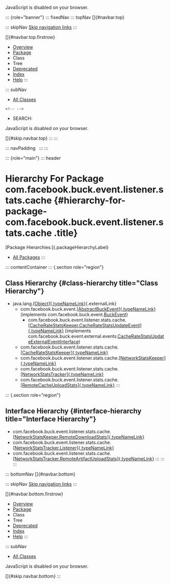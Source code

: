 <div>

JavaScript is disabled on your browser.

</div>

::: {role="banner"}
::: fixedNav
::: topNav
[]{#navbar.top}

::: skipNav
[Skip navigation links](#skip.navbar.top "Skip navigation links")
:::

[]{#navbar.top.firstrow}

-   [Overview](../../../../../../../index.html)
-   [Package](package-summary.html)
-   Class
-   Tree
-   [Deprecated](../../../../../../../deprecated-list.html)
-   [Index](../../../../../../../index-all.html)
-   [Help](../../../../../../../help-doc.html)
:::

::: subNav
-   [All Classes](../../../../../../../allclasses.html)

```{=html}
<!-- -->
```
-   SEARCH:

<div>

<div>

JavaScript is disabled on your browser.

</div>

</div>

[]{#skip.navbar.top}
:::
:::

::: navPadding
 
:::
:::

::: {role="main"}
::: header
# Hierarchy For Package com.facebook.buck.event.listener.stats.cache {#hierarchy-for-package-com.facebook.buck.event.listener.stats.cache .title}

[Package Hierarchies:]{.packageHierarchyLabel}

-   [All Packages](../../../../../../../overview-tree.html)
:::

::: contentContainer
::: {.section role="region"}
## Class Hierarchy {#class-hierarchy title="Class Hierarchy"}

-   java.lang.[[Object]{.typeNameLink}](http://docs.oracle.com/javase/7/docs/api/java/lang/Object.html?is-external=true "class or interface in java.lang"){.externalLink}
    -   com.facebook.buck.event.[[AbstractBuckEvent]{.typeNameLink}](../../../AbstractBuckEvent.html "class in com.facebook.buck.event")
        (implements
        com.facebook.buck.event.[BuckEvent](../../../BuckEvent.html "interface in com.facebook.buck.event"))
        -   com.facebook.buck.event.listener.stats.cache.[[CacheRateStatsKeeper.CacheRateStatsUpdateEvent]{.typeNameLink}](CacheRateStatsKeeper.CacheRateStatsUpdateEvent.html "class in com.facebook.buck.event.listener.stats.cache")
            (implements
            com.facebook.buck.event.external.events.[CacheRateStatsUpdateExternalEventInterface](../../../external/events/CacheRateStatsUpdateExternalEventInterface.html "interface in com.facebook.buck.event.external.events"))
    -   com.facebook.buck.event.listener.stats.cache.[[CacheRateStatsKeeper]{.typeNameLink}](CacheRateStatsKeeper.html "class in com.facebook.buck.event.listener.stats.cache")
    -   com.facebook.buck.event.listener.stats.cache.[[NetworkStatsKeeper]{.typeNameLink}](NetworkStatsKeeper.html "class in com.facebook.buck.event.listener.stats.cache")
    -   com.facebook.buck.event.listener.stats.cache.[[NetworkStatsTracker]{.typeNameLink}](NetworkStatsTracker.html "class in com.facebook.buck.event.listener.stats.cache")
    -   com.facebook.buck.event.listener.stats.cache.[[RemoteCacheUploadStats]{.typeNameLink}](RemoteCacheUploadStats.html "class in com.facebook.buck.event.listener.stats.cache")
:::

::: {.section role="region"}
## Interface Hierarchy {#interface-hierarchy title="Interface Hierarchy"}

-   com.facebook.buck.event.listener.stats.cache.[[NetworkStatsKeeper.RemoteDownloadStats]{.typeNameLink}](NetworkStatsKeeper.RemoteDownloadStats.html "interface in com.facebook.buck.event.listener.stats.cache")
-   com.facebook.buck.event.listener.stats.cache.[[NetworkStatsTracker.Listener]{.typeNameLink}](NetworkStatsTracker.Listener.html "interface in com.facebook.buck.event.listener.stats.cache")
-   com.facebook.buck.event.listener.stats.cache.[[NetworkStatsTracker.RemoteArtifactUploadStats]{.typeNameLink}](NetworkStatsTracker.RemoteArtifactUploadStats.html "interface in com.facebook.buck.event.listener.stats.cache")
:::
:::
:::

::: bottomNav
[]{#navbar.bottom}

::: skipNav
[Skip navigation links](#skip.navbar.bottom "Skip navigation links")
:::

[]{#navbar.bottom.firstrow}

-   [Overview](../../../../../../../index.html)
-   [Package](package-summary.html)
-   Class
-   Tree
-   [Deprecated](../../../../../../../deprecated-list.html)
-   [Index](../../../../../../../index-all.html)
-   [Help](../../../../../../../help-doc.html)
:::

::: subNav
-   [All Classes](../../../../../../../allclasses.html)

<div>

<div>

JavaScript is disabled on your browser.

</div>

</div>

[]{#skip.navbar.bottom}
:::

